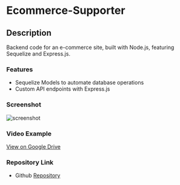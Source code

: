 # Ecommerce-Supporter

## Description
Backend code for an e-commerce site, built with Node.js, featuring Sequelize and Express.js.

### Features
* Sequelize Models to automate database operations
* Custom API endpoints with Express.js

### Screenshot

![screenshot](./assets/Screenshot%202023-12-09%20at%203.15.48 PM.png)

### Video Example

[View on Google Drive](https://drive.google.com/file/d/148Yrv3PPmpZHhLizKqsZyOgYpyBQROBn/view)

### Repository Link

* Github [Repository](https://github.com/micahives/Ecommerce-Supporter)
